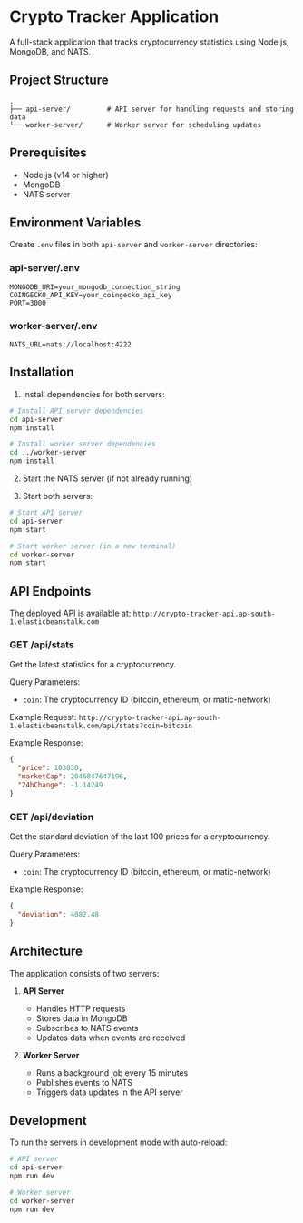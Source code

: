 # Crypto Tracker Application

A full-stack application that tracks cryptocurrency statistics using Node.js, MongoDB, and NATS.

## Project Structure

```
.
├── api-server/         # API server for handling requests and storing data
└── worker-server/      # Worker server for scheduling updates
```

## Prerequisites

- Node.js (v14 or higher)
- MongoDB
- NATS server

## Environment Variables

Create `.env` files in both `api-server` and `worker-server` directories:

### api-server/.env
```
MONGODB_URI=your_mongodb_connection_string
COINGECKO_API_KEY=your_coingecko_api_key
PORT=3000
```

### worker-server/.env
```
NATS_URL=nats://localhost:4222
```

## Installation

1. Install dependencies for both servers:

```bash
# Install API server dependencies
cd api-server
npm install

# Install worker server dependencies
cd ../worker-server
npm install
```

2. Start the NATS server (if not already running)

3. Start both servers:

```bash
# Start API server
cd api-server
npm start

# Start worker server (in a new terminal)
cd worker-server
npm start
```

## API Endpoints

The deployed API is available at: `http://crypto-tracker-api.ap-south-1.elasticbeanstalk.com`

### GET /api/stats
Get the latest statistics for a cryptocurrency.

Query Parameters:
- `coin`: The cryptocurrency ID (bitcoin, ethereum, or matic-network)

Example Request:
`http://crypto-tracker-api.ap-south-1.elasticbeanstalk.com/api/stats?coin=bitcoin`

Example Response:
```json
{
  "price": 103030,
  "marketCap": 2046847647196,
  "24hChange": -1.14249
}
```

### GET /api/deviation
Get the standard deviation of the last 100 prices for a cryptocurrency.

Query Parameters:
- `coin`: The cryptocurrency ID (bitcoin, ethereum, or matic-network)

Example Response:
```json
{
  "deviation": 4082.48
}
```

## Architecture

The application consists of two servers:

1. **API Server**
   - Handles HTTP requests
   - Stores data in MongoDB
   - Subscribes to NATS events
   - Updates data when events are received

2. **Worker Server**
   - Runs a background job every 15 minutes
   - Publishes events to NATS
   - Triggers data updates in the API server

## Development

To run the servers in development mode with auto-reload:

```bash
# API server
cd api-server
npm run dev

# Worker server
cd worker-server
npm run dev
```